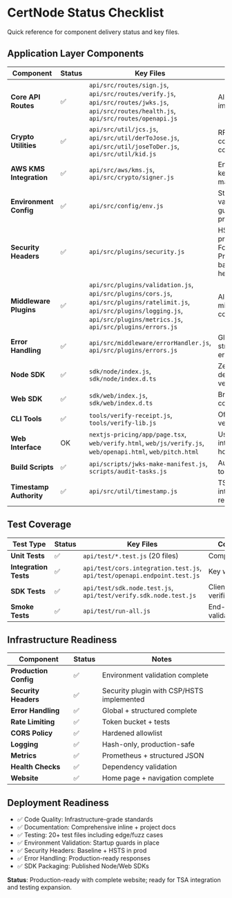 # CertNode Status Checklist

Quick reference for component delivery status and key files.

## Application Layer Components

| Component | Status | Key Files | Notes |
|-----------|--------|-----------|-------|
| **Core API Routes** | ✅ | `api/src/routes/sign.js`, `api/src/routes/verify.js`, `api/src/routes/jwks.js`, `api/src/routes/health.js`, `api/src/routes/openapi.js` | All endpoints implemented |
| **Crypto Utilities** | ✅ | `api/src/util/jcs.js`, `api/src/util/derToJose.js`, `api/src/util/joseToDer.js`, `api/src/util/kid.js` | RFC compliance complete |
| **AWS KMS Integration** | ✅ | `api/src/aws/kms.js`, `api/src/crypto/signer.js` | Enterprise key management |
| **Environment Config** | ✅ | `api/src/config/env.js` | Startup/env validation guards present |
| **Security Headers** | ✅ | `api/src/plugins/security.js` | HSTS in prod via X-Forwarded-Proto; baseline headers set |
| **Middleware Plugins** | ✅ | `api/src/plugins/validation.js`, `api/src/plugins/cors.js`, `api/src/plugins/ratelimit.js`, `api/src/plugins/logging.js`, `api/src/plugins/metrics.js`, `api/src/plugins/errors.js` | All middleware complete |
| **Error Handling** | ✅ | `api/src/middleware/errorHandler.js`, `api/src/plugins/errors.js` | Global + structured errors |
| **Node SDK** | ✅ | `sdk/node/index.js`, `sdk/node/index.d.ts` | Zero-dependency verification |
| **Web SDK** | ✅ | `sdk/web/index.js`, `sdk/web/index.d.ts` | Browser compatibility |
| **CLI Tools** | ✅ | `tools/verify-receipt.js`, `tools/verify-lib.js` | Offline verification |
| **Web Interface** | OK | `nextjs-pricing/app/page.tsx`, `web/verify.html`, `web/js/verify.js`, `web/openapi.html`, `web/pitch.html` | User interfaces + home page |
| **Build Scripts** | ✅ | `api/scripts/jwks-make-manifest.js`, `scripts/audit-tasks.js` | Automation tools |
| **Timestamp Authority** | ✅ | `api/src/util/timestamp.js` | TSA integration ready |

## Test Coverage

| Test Type | Status | Key Files | Coverage |
|-----------|--------|-----------|----------|
| **Unit Tests** | ✅ | `api/test/*.test.js` (20 files) | Comprehensive |
| **Integration Tests** | ✅ | `api/test/cors.integration.test.js`, `api/test/openapi.endpoint.test.js` | Key workflows |
| **SDK Tests** | ✅ | `api/test/sdk.node.test.js`, `api/test/verify.sdk.node.test.js` | Client verification |
| **Smoke Tests** | ✅ | `api/test/run-all.js` | End-to-end validation |

## Infrastructure Readiness

| Component | Status | Notes |
|-----------|--------|-------|
| **Production Config** | ✅ | Environment validation complete |
| **Security Headers** | ✅ | Security plugin with CSP/HSTS implemented |
| **Error Handling** | ✅ | Global + structured complete |
| **Rate Limiting** | ✅ | Token bucket + tests |
| **CORS Policy** | ✅ | Hardened allowlist |
| **Logging** | ✅ | Hash-only, production-safe |
| **Metrics** | ✅ | Prometheus + structured JSON |
| **Health Checks** | ✅ | Dependency validation |
| **Website** | ✅ | Home page + navigation complete |

## Deployment Readiness

- ✅ Code Quality: Infrastructure-grade standards
- ✅ Documentation: Comprehensive inline + project docs
- ✅ Testing: 20+ test files including edge/fuzz cases
- ✅ Environment Validation: Startup guards in place
- ✅ Security Headers: Baseline + HSTS in prod
- ✅ Error Handling: Production-ready responses
- ✅ SDK Packaging: Published Node/Web SDKs

**Status**: Production-ready with complete website; ready for TSA integration and testing expansion.